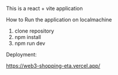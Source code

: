 This is a react + vite application

How to Run the application on localmachine

1. clone repository
2. npm install
3. npm run dev

Deployment:

https://web3-shopping-eta.vercel.app/
